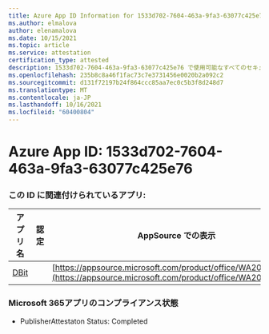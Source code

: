 ```yaml
---
title: Azure App ID Information for 1533d702-7604-463a-9fa3-63077c425e76
ms.author: elmalova
author: elenamalova
ms.date: 10/15/2021
ms.topic: article
ms.service: attestation
certification_type: attested
description: 1533d702-7604-463a-9fa3-63077c425e76 で使用可能なすべてのセキュリティおよびコンプライアンス情報。
ms.openlocfilehash: 235b8c8a46f1fac73c7e3731456e0020b2a092c2
ms.sourcegitcommit: d131f72197b24f864ccc85aa7ec0c5b3f8d248d7
ms.translationtype: MT
ms.contentlocale: ja-JP
ms.lasthandoff: 10/16/2021
ms.locfileid: "60400804"
---
```

# <a name="azure-app-id-1533d702-7604-463a-9fa3-63077c425e76"></a>Azure App ID: 1533d702-7604-463a-9fa3-63077c425e76


### <a name="apps-associated-with-this-id"></a>この ID に関連付けられているアプリ:
| **アプリ名** | **認定** | **AppSource での表示** |
|--------------|---------------|-----------------------|
| [DBit](https://docs.microsoft.com/microsoft-365-app-certification/forward/WA200001536) |  | [https://appsource.microsoft.com/product/office/WA200001536](https://appsource.microsoft.com/product/office/WA200001536) |

### <a name="microsoft-365-app-compliance-status"></a>Microsoft 365アプリのコンプライアンス状態
- PublisherAttestaton Status: Completed
